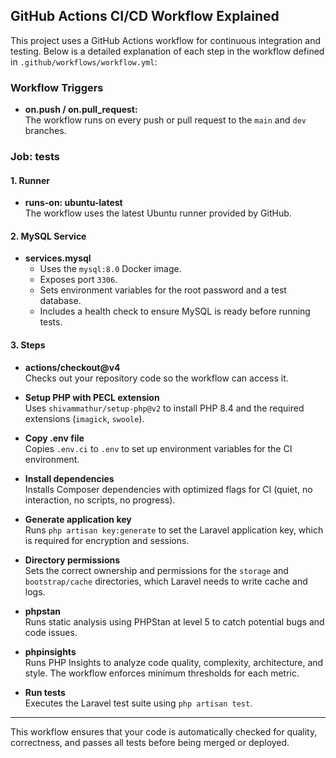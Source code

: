 ## GitHub Actions CI/CD Workflow Explained

This project uses a GitHub Actions workflow for continuous integration and testing. Below is a detailed explanation of each step in the workflow defined in `.github/workflows/workflow.yml`:

### Workflow Triggers
- **on.push / on.pull_request:**  
  The workflow runs on every push or pull request to the `main` and `dev` branches.

### Job: tests

#### 1. Runner
- **runs-on: ubuntu-latest**  
  The workflow uses the latest Ubuntu runner provided by GitHub.

#### 2. MySQL Service
- **services.mysql**  
  - Uses the `mysql:8.0` Docker image.
  - Exposes port `3306`.
  - Sets environment variables for the root password and a test database.
  - Includes a health check to ensure MySQL is ready before running tests.

#### 3. Steps

- **actions/checkout@v4**  
  Checks out your repository code so the workflow can access it.

- **Setup PHP with PECL extension**  
  Uses `shivammathur/setup-php@v2` to install PHP 8.4 and the required extensions (`imagick`, `swoole`).

- **Copy .env file**  
  Copies `.env.ci` to `.env` to set up environment variables for the CI environment.

- **Install dependencies**  
  Installs Composer dependencies with optimized flags for CI (quiet, no interaction, no scripts, no progress).

- **Generate application key**  
  Runs `php artisan key:generate` to set the Laravel application key, which is required for encryption and sessions.

- **Directory permissions**  
  Sets the correct ownership and permissions for the `storage` and `bootstrap/cache` directories, which Laravel needs to write cache and logs.

- **phpstan**  
  Runs static analysis using PHPStan at level 5 to catch potential bugs and code issues.

- **phpinsights**  
  Runs PHP Insights to analyze code quality, complexity, architecture, and style. The workflow enforces minimum thresholds for each metric.

- **Run tests**  
  Executes the Laravel test suite using `php artisan test`.

---

This workflow ensures that your code is automatically checked for quality, correctness, and passes all tests before being merged or deployed.
